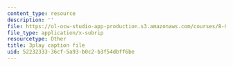 ```yaml
---
content_type: resource
description: ''
file: https://ol-ocw-studio-app-production.s3.amazonaws.com/courses/8-04-quantum-physics-i-spring-2013/5223233336cf5a93b0c2b3f54dbff6be_SsCeVABM4Mo.vtt
file_type: application/x-subrip
resourcetype: Other
title: 3play caption file
uid: 52232333-36cf-5a93-b0c2-b3f54dbff6be
---
```

